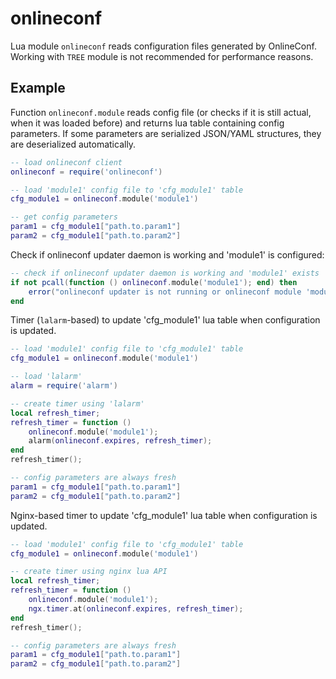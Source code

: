 # onlineconf

Lua module `onlineconf` reads configuration files generated by OnlineConf.
Working with `TREE` module is not recommended for performance reasons.

## Example

Function `onlineconf.module` reads config file (or checks if it is still
actual, when it was loaded before) and returns lua table containing config
parameters. If some parameters are serialized JSON/YAML structures, they are
deserialized automatically.

```lua
-- load onlineconf client
onlineconf = require('onlineconf')

-- load 'module1' config file to 'cfg_module1' table
cfg_module1 = onlineconf.module('module1')

-- get config parameters
param1 = cfg_module1["path.to.param1"]
param2 = cfg_module1["path.to.param2"]
```

Check if onlineconf updater daemon is working and 'module1' is configured:

```lua
-- check if onlineconf updater daemon is working and 'module1' exists
if not pcall(function () onlineconf.module('module1'); end) then
    error("onlineconf updater is not running or onlineconf module 'module1' does not exist");
end
```

Timer (`lalarm`-based) to update 'cfg_module1' lua table when configuration is updated.

```lua
-- load 'module1' config file to 'cfg_module1' table
cfg_module1 = onlineconf.module('module1')

-- load 'lalarm'
alarm = require('alarm')

-- create timer using 'lalarm'
local refresh_timer;
refresh_timer = function ()
    onlineconf.module('module1');
    alarm(onlineconf.expires, refresh_timer);
end
refresh_timer();

-- config parameters are always fresh
param1 = cfg_module1["path.to.param1"]
param2 = cfg_module1["path.to.param2"]
```

Nginx-based timer to update 'cfg_module1' lua table when configuration is updated.

```lua
-- load 'module1' config file to 'cfg_module1' table
cfg_module1 = onlineconf.module('module1')

-- create timer using nginx lua API
local refresh_timer;
refresh_timer = function ()
    onlineconf.module('module1');
    ngx.timer.at(onlineconf.expires, refresh_timer);
end
refresh_timer();

-- config parameters are always fresh
param1 = cfg_module1["path.to.param1"]
param2 = cfg_module1["path.to.param2"]
```
